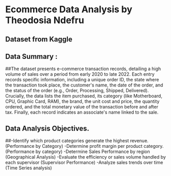 # Ecommerce Data Analysis by Theodosia Ndefru 
## Dataset from Kaggle 
## Data Summary : 
##The dataset presents e-commerce transaction records, detailing a high volume of sales over a period from early 2020 to late 2022. 
Each entry records specific information, including a unique order ID, the state where the transaction took place, the customer's name, the date of the order, and the status of the order (e.g., Order, Processing, Shipped, Delivered). Crucially, the data lists the item purchased, its category (like Motherboard, CPU, Graphic Card, RAM), the brand, the unit cost and price, the quantity ordered, and the total monetary value of the transaction before and after tax. Finally, each record indicates an associate's name linked to the sale.

## Data Analysis Objectives.
##-Identify which product categories generate the highest revenue. (Performance by Category)
-Determine profit margin per product category. (Performance by category)
-Determine Sales Performance by region (Geographical Analysis)
-Evaluate the efficiency or sales volume handled by each supervisor (Supervisor Performance)
-Analyze sales trends over time (Time Series analysis)





